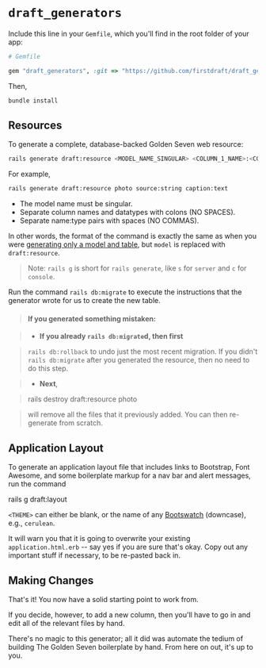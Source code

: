 # `draft_generators`

Include this line in your `Gemfile`, which you'll find in the root folder of your app:

```ruby
# Gemfile

gem "draft_generators", :git => "https://github.com/firstdraft/draft_generators", :branch => "spring-2019"
```

Then,

```bash
bundle install
```

## Resources

To generate a complete, database-backed Golden Seven web resource:

```bash
rails generate draft:resource <MODEL_NAME_SINGULAR> <COLUMN_1_NAME>:<COLUMN_1_DATATYPE> <COLUMN_2_NAME>:<COLUMN_2_DATATYPE> # etc
```

For example,

```bash
rails generate draft:resource photo source:string caption:text
```

- The model name must be singular.
- Separate column names and datatypes with colons (NO SPACES).
- Separate name:type pairs with spaces (NO COMMAS).

In other words, the format of the command is exactly the same as when you were [generating only a model and table](crud-with-ruby.md#adding-tables-to-the-database), but `model` is replaced with `draft:resource`.

> Note: `rails g` is short for `rails generate`, like `s` for `server` and `c` for `console`.

Run the command `rails db:migrate` to execute the instructions that the generator wrote for us to create the new table.

> #### If you generated something mistaken:

> - **If you already `rails db:migrate`d, then first**

> `rails db:rollback`
> to undo just the most recent migration. If you didn't `rails db:migrate` after you generated the resource, then no need to do this step.

> - **Next**,

> rails destroy draft:resource photo

> will remove all the files that it previously added. You can then re-generate from scratch.

## Application Layout

To generate an application layout file that includes links to Bootstrap, Font Awesome, and some boilerplate markup for a nav bar and alert messages, run the command

rails g draft:layout <THEME>

`<THEME>` can either be blank, or the name of any [Bootswatch](http://bootswatch.com) (downcase), e.g., `cerulean`.

It will warn you that it is going to overwrite your existing `application.html.erb` -- say yes if you are sure that's okay. Copy out any important stuff if necessary, to be re-pasted back in.

## Making Changes

That's it! You now have a solid starting point to work from.

If you decide, however, to add a new column, then you'll have to go in and edit all of the relevant files by hand.

There's no magic to this generator; all it did was automate the tedium of building The Golden Seven boilerplate by hand. From here on out, it's up to you.
